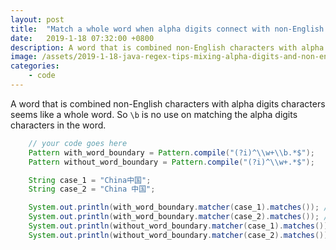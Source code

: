 ```yaml
---
layout: post
title:  "Match a whole word when alpha digits connect with non-English characters"
date:   2019-1-18 07:32:00 +0800
description: A word that is combined non-English characters with alpha digits characters seems like a whole word. So `\b` is no use on matching the alpha digits characters in the word.
image: /assets/2019-1-18-java-regex-tips-mixing-alpha-digits-and-non-english-characters/banner.jpg
categories:
    - code
---
```

A word that is combined non-English characters with alpha digits characters seems like a whole word. So `\b` is no use on matching the alpha digits characters in the word.

```java
    // your code goes here
    Pattern with_word_boundary = Pattern.compile("(?i)^\\w+\\b.*$");
    Pattern without_word_boundary = Pattern.compile("(?i)^\\w+.*$");

    String case_1 = "China中国";
    String case_2 = "China 中国";

    System.out.println(with_word_boundary.matcher(case_1).matches()); // false
    System.out.println(with_word_boundary.matcher(case_2).matches()); // true
    System.out.println(without_word_boundary.matcher(case_1).matches()); // true
    System.out.println(without_word_boundary.matcher(case_2).matches()); // true
```
